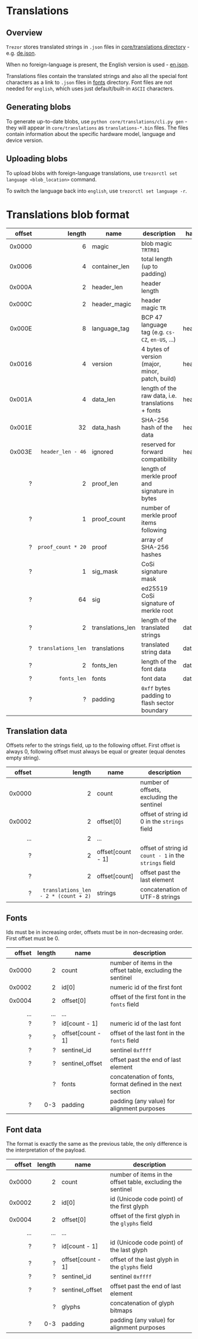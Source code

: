 # Translations

## Overview

`Trezor` stores translated strings in `.json` files in [core/translations directory](../../../core/translations) - e.g. [de.json](../../../core/translations/de.json).

When no foreign-language is present, the English version is used - [en.json](../../../core/translations/en.json).

Translations files contain the translated strings and also all the special font characters as a link to `.json` files in [fonts](../../../core/translations/fonts) directory. Font files are not needed for `english`, which uses just default/built-in `ASCII` characters.

## Generating blobs

To generate up-to-date blobs, use `python core/translations/cli.py gen` - they will appear in `core/translations` as `translations-*.bin` files. The files contain information about the specific hardware model, language and device version.

## Uploading blobs

To upload blobs with foreign-language translations, use `trezorctl set language <blob_location>` command.

To switch the language back into `english`, use `trezorctl set language -r`.

# Translations blob format

| offset | length             | name              | description                                       | hash   |
|-------:|-------------------:|-------------------|---------------------------------------------------|--------|
| 0x0000 |                  6 | magic             | blob magic `TRTR01`                               |        |
| 0x0006 |                  4 | container\_len    | total length (up to padding)                      |        |
| 0x000A |                  2 | header\_len       | header length                                     |        |
| 0x000C |                  2 | header\_magic     | header magic `TR`                                 |        |
| 0x000E |                  8 | language\_tag     | BCP 47 language tag (e.g. `cs-CZ`, `en-US`, ...)  | header |
| 0x0016 |                  4 | version           | 4 bytes of version (major, minor, patch, build)   | header |
| 0x001A |                  4 | data\_len         | length of the raw data, i.e. translations + fonts | header |
| 0x001E |                 32 | data\_hash        | SHA-256 hash of the data                          | header |
| 0x003E |  `header_len - 46` | ignored           | reserved for forward compatibility                | header |
|      ? |                  2 | proof\_len        | length of merkle proof and signature in bytes     |        |
|      ? |                  1 | proof\_count      | number of merkle proof items following            |        |
|      ? | `proof_count * 20` | proof             | array of SHA-256 hashes                           |        |
|      ? |                  1 | sig\_mask         | CoSi signature mask                               |        |
|      ? |                 64 | sig               | ed25519 CoSi signature of merkle root             |        |
|      ? |                  2 | translations\_len | length of the translated strings                  | data   |
|      ? | `translations_len` | translations      | translated string data                            | data   |
|      ? |                  2 | fonts\_len        | length of the font data                           | data   |
|      ? |        `fonts_len` | fonts             | font data                                         | data   |
|      ? |                  ? | padding           | `0xff` bytes padding to flash sector boundary     |        |

## Translation data

Offsets refer to the strings field, up to the following offset. First offset is
always 0, following offset must always be equal or greater (equal denotes empty
string).

| offset | length                               | name              | description                                            |
|-------:|-------------------------------------:|-------------------|--------------------------------------------------------|
| 0x0000 | 2                                    | count             | number of offsets, excluding the sentinel              |
| 0x0002 | 2                                    | offset[0]         | offset of string id 0 in the `strings` field           |
| ...    | 2                                    | ...               |                                                        |
| ?      | 2                                    | offset[count - 1] | offset of string id `count - 1` in the `strings` field |
| ?      | 2                                    | offset[count]     | offset past the last element                           |
| ?      | `translations_len - 2 * (count + 2)` | strings           | concatenation of UTF-8 strings                         |

## Fonts

Ids must be in increasing order, offsets must be in non-decreasing order. First
offset must be 0.

| offset | length                               | name              | description                                                 |
|-------:|-------------------------------------:|-------------------|-------------------------------------------------------------|
| 0x0000 | 2                                    | count             | number of items in the offset table, excluding the sentinel |
| 0x0002 | 2                                    | id[0]             | numeric id of the first font                                |
| 0x0004 | 2                                    | offset[0]         | offset of the first font in the `fonts` field               |
| ...    | ...                                  | ...               |                                                             |
| ?      | ?                                    | id[count - 1]     | numeric id of the last font                                 |
| ?      | ?                                    | offset[count - 1] | offset of the last font in the `fonts` field                |
| ?      | ?                                    | sentinel\_id      | sentinel `0xffff`                                           |
| ?      | ?                                    | sentinel\_offset  | offset past the end of last element                         |
|        | ?                                    | fonts             | concatenation of fonts, format defined in the next section  |
| ?      | 0-3                                  | padding           | padding (any value) for alignment purposes                  |

## Font data

The format is exactly the same as the previous table, the only difference is
the interpretation of the payload.

| offset | length                               | name              | description                                                 |
|-------:|-------------------------------------:|-------------------|-------------------------------------------------------------|
| 0x0000 | 2                                    | count             | number of items in the offset table, excluding the sentinel |
| 0x0002 | 2                                    | id[0]             | id (Unicode code point) of the first glyph                  |
| 0x0004 | 2                                    | offset[0]         | offset of the first glyph in the `glyphs` field             |
| ...    | ...                                  | ...               |                                                             |
| ?      | ?                                    | id[count - 1]     | id (Unicode code point) of the last glyph                   |
| ?      | ?                                    | offset[count - 1] | offset of the last glyph in the `glyphs` field              |
| ?      | ?                                    | sentinel\_id      | sentinel `0xffff`                                           |
| ?      | ?                                    | sentinel\_offset  | offset past the end of last element                         |
|        | ?                                    | glyphs            | concatenation of glyph bitmaps                              |
| ?      | 0-3                                  | padding           | padding (any value) for alignment purposes                  |
